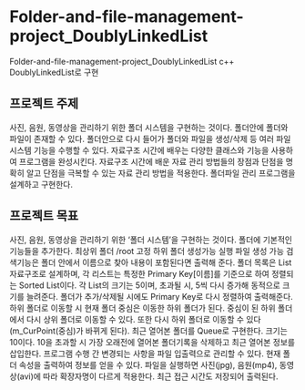 # Folder-and-file-management-project_DoublyLinkedList
Folder-and-file-management-project_DoublyLinkedList
c++ DoublyLinkedList로 구현

## 프로젝트 주제
사진, 음원, 동영상을 관리하기 위한 폴더 시스템을 구현하는 것이다. 폴더안에 폴더와 파일이 존재할 수 있다. 폴더안으로 다시 들어가 폴더와 파일을 생성/삭제 등 여러 파일 시스템 기능을 수행할 수 있다.  자료구조 시간에 배우는 다양한 클래스와 기능을 사용하여 프로그램을 완성시킨다.
자료구조 시간에 배운 자료 관리 방법들의 장점과 단점을 명확히 알고 단점을 극복할 수 있는 자료 관리 방법을 적용한다. 폴더파일 관리 프로그램을 설계하고 구현한다.


## 프로젝트 목표
사진, 음원, 동영상을 관리하기 위한 ‘폴더 시스템’을 구현하는 것이다.
폴더에 기본적인 기능들을 추가한다. 
최상위 폴더 /root 고정
하위 폴더 생성가능
실행 파일 생성 가능
검색기능은 폴더 안에서 이름으로 찾아 내용이 포함된다면 출력해 준다.
폴더 목록은 List 자료구조로 설계하며, 각 리스트는 특정한 Primary Key[이름]를 기준으로 하여 정렬되는 Sorted List이다. 각 List의 크기는 5이며, 초과될 시, 5씩 다시 증가해 동적으로 크기를 늘려준다.
폴더가 추가/삭제될 시에도 Primary Key로 다시 정렬하여 출력해준다.
하위 폴더로 이동할 시 현재 폴더 중심은 이동한 하위 폴더가 된다. 중심이 된 하위 폴더에서 다시 상위 폴더로 이동할 수 있다. 또한 다시 하위 폴더로 이동할 수 있다(m_CurPoint(중심)가 바뀌게 된다).
최근 열어본 폴더를 Queue로 구현한다. 크기는 10이다. 10을 초과할 시 가장 오래전에 열어본 폴더기록을 삭제하고 최근 열어본 정보를 삽입한다.
프로그램 수행 간 변경되는 사항을 파일 입출력으로 관리할 수 있다.
현재 폴더 속성을 출력하여 정보를 얻을 수 있다.
파일을 실행하면 사진(jpg), 음원(mp4), 동영상(avi)에 따라 확장자명이 다르게 적용한다. 최근 접근 시간도 저장되어 출력된다.

